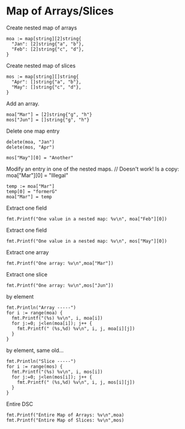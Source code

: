 # Map of Arrays/Slices #

Create nested map of arrays

    moa := map[string][2]string{
      "Jan": [2]string{"a", "b"}, 
      "Feb": [2]string{"c", "d"}, 
    }

Create nested map of slices

    mos := map[string][]string{
      "Apr": []string{"a", "b"}, 
      "May": []string{"c", "d"}, 
    }

Add an array.

    moa["Mar"] = [2]string{"g", "h"}
    mos["Jun"] = []string{"g", "h"}

Delete one map entry

    delete(moa, "Jan")
    delete(mos, "Apr")
 
    mos["May"][0] = "Another"
	
Modify an entry in one of the nested maps.
// Doesn't work! Is a copy: moa["Mar"][0] = "Illegal"
	
    temp := moa["Mar"]
    temp[0] = "formerG"
    moa["Mar"] = temp
  
Extract one field

    fmt.Printf("One value in a nested map: %v\n", moa["Feb"][0])
	
Extract one field

    fmt.Printf("One value in a nested map: %v\n", mos["May"][0])

Extract one array

    fmt.Printf("One array: %v\n",moa["Mar"])

Extract one slice
  
    fmt.Printf("One array: %v\n",mos["Jun"])

by element

    fmt.Println("Array -----")
    for i := range(moa) {
      fmt.Printf("(%s) %v\n", i, moa[i])
      for j:=0; j<len(moa[i]); j++ {
        fmt.Printf(" (%s,%d) %v\n", i, j, moa[i][j])
      }
    }
	
by element, same old...

    fmt.Println("Slice -----")
    for i := range(mos) {
      fmt.Printf("(%s) %v\n", i, mos[i])
      for j:=0; j<len(mos[i]); j++ {
        fmt.Printf(" (%s,%d) %v\n", i, j, mos[i][j])
      }
    }

Entire DSC

    fmt.Printf("Entire Map of Arrays: %v\n",moa)
    fmt.Printf("Entire Map of Slices: %v\n",mos)
                                                           
